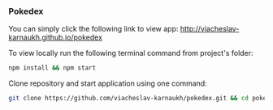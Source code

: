 ### Pokedex


You can simply click the following link to view app: http://viacheslav-karnaukh.github.io/pokedex


To view locally run the following terminal command from project's folder:

```sh
npm install && npm start
```

Clone repository and start application using one command:
```sh
git clone https://github.com/viacheslav-karnaukh/pokedex.git && cd pokedex && npm i && npm start
```
